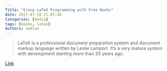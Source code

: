 ```yaml
---
Title: "Grasp LaTeX Programming with Free Books"
Date: 2017-07-10 21:07:26
Categories: [media]
tags: [books, latex]
Authors: sedlav
---
```


> LaTeX is a professional document preparation system and document markup language written by Leslie Lamport. It’s a very mature system with development starting more than 30 years ago.

[Link](https://www.ossblog.org/grasp-latex-programming-free-books/)

